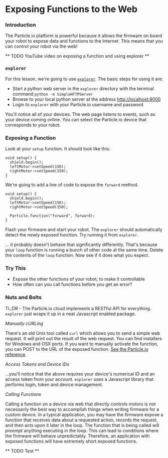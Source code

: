 # Exposing Functions to the Web

### Introduction

The Particle.io platform is powerful because it allows the firmware on board your robot to expose data and functions to the Internet. This means that you can control your robot via the web!

** TODO YouTube video on exposing a function and using explorer **

### ```explorer```

For this lesson, we're going to use [```explorer```](../../particle/explorer). The basic steps for using it are:

- Start a python web server in the ```explorer``` directory with the terminal command ```python -m SimpleHTTPServer```
- Browse to your local python server at the address [http://localhost:8000](http://localhost:8000)
- Login to ```explorer``` with your Particle.io username and password

You'll notice all of your devices. The web page listens to events, such as your device coming online. You can select the Particle.io device that corresponds to your robot.

### Exposing a Function

Look at your ```setup``` function. It should look like this:

```
void setup() {
  shield.begin();
  leftMotor->setSpeed(150);
  rightMotor->setSpeed(150);
}
```

We're going to add a line of code to expose the ```forward``` method.

```
void setup() {
  shield.begin();
  leftMotor->setSpeed(150);
  rightMotor->setSpeed(150);

  Particle.function("forward", forward);
}
```

Flash your firmware and start your robot. The ```explorer``` should automatically detect the newly exposed function. Try running it from ```explorer```.

... it probably doesn't behave that significantly differently. That's because your ```loop``` function is running a bunch of other code at the same time. Delete the contents of the ```loop``` function. Now see if it does what you expect.

### Try This

- Expose the other functions of your robot, to make it controllable
- How often can you call functions before you get an error?

### Nuts and Bolts

TL;DR - The Particle.io cloud implements a RESTful API for everything. ```explorer``` just wraps it up in a neat Javascript enabled package.

_*Manually cURLing*_

There's an old Unix tool called ```curl``` which allows you to send a simple web request. It will print out the result of the web request. You can find installers for Windows and OSX ports. If you want to manually activate the function, you can POST to the URL of the exposed function. [See the Particle.io reference](https://docs.particle.io/reference/api/#call-a-function).

_*Access Tokens and Device IDs*_

...you'll notice that the above requires your device's numerical ID and an access token from your account. ```explorer``` uses a Javascript library that performs login, token and device management.

_*Calling Functions*_

Calling a function on a device via web that directly controls motors is not necessarily the best way to accomplish things when writing firmware for a custom device. In a typical application, you may have the firmware expose a function that receives data about a requested action, records the request, and then acts upon it later in the loop. The function that is being called will _preempt_ anything executing in the loop. This can lead to conditions where the firmware will behave unpredictably. Therefore, an application with exposed functions will have extremely short exposed functions.

** TODO Test **